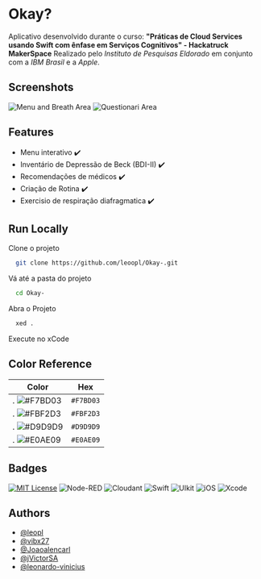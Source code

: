 # Okay?

Aplicativo desenvolvido durante o curso: **"Práticas de Cloud Services usando Swift com ênfase em Serviços Cognitivos" - Hackatruck MakerSpace**
Realizado pelo *Instituto de Pesquisas Eldorado* em conjunto com a *IBM Brasil* e a *Apple*.



## Screenshots

![Menu and Breath Area](https://media2.giphy.com/media/sknkiY7U7KVf8pmRqZ/giphy.gif)
![Questionari Area](https://media3.giphy.com/media/N9pij82mUtkjP62jMb/giphy.gif)


## Features

- Menu interativo :heavy_check_mark:
- Inventário de Depressão de Beck (BDI-II) :heavy_check_mark:
- Recomendações de médicos :heavy_check_mark:
- Criação de Rotina :heavy_check_mark:
- Exercisio de respiração diafragmatica :heavy_check_mark:

## Run Locally

Clone o projeto

```bash
  git clone https://github.com/leoopl/Okay-.git
```

Vá até a pasta do projeto

```bash
  cd Okay-
```

Abra o Projeto

```bash
  xed .
```

Execute no xCode
    
## Color Reference

| Color             | Hex                                                                |
| ----------------- | ------------------------------------------------------------------ |
| . ![#F7BD03](https://placehold.co/15x15/F7BD03/F7BD03.png) | `#F7BD03` |
| . ![#FBF2D3](https://placehold.co/15x15/FBF2D3/FBF2D3.png) | `#FBF2D3` |
| . ![#D9D9D9](https://placehold.co/15x15/D9D9D9/D9D9D9.png) | `#D9D9D9` |
| . ![#E0AE09](https://placehold.co/15x15/E0AE09/E0AE09.png) | `#E0AE09` |


## Badges

[![MIT License](https://img.shields.io/badge/License-MIT-green.svg)](https://choosealicense.com/licenses/mit/)
![Node-RED](https://img.shields.io/badge/Node--RED-16.x-green?style=flat&logo=Node-RED&logoColor=red)
![Cloudant](https://img.shields.io/badge/Cloudant-v8341-green?style=flat&logo=IBMCloud&logoColor=0101ff)
![Swift](https://img.shields.io/badge/Swift-5.x-green?style=flat&logo=Swift&logoColor=orange)
![UIkit](https://img.shields.io/badge/UIkit-3.15-green?style=flat&logo=UIkit&logoColor=blue)
![iOS](https://img.shields.io/badge/iOS-13.2.2-green?style=flat&logo=iOS)
![Xcode](https://img.shields.io/badge/Xcode-11-green?style=flat&logo=Xcode&logoColor=BBCDFA)
## Authors

- [@leopl](https://www.github.com/leoopl)
- [@vibx27](https://github.com/vibx27)
- [@Joaoalencarl](https://github.com/Joaoalencarl)
- [@jVictorSA](https://github.com/jVictorSA)
- [@leonardo-vinicius](https://github.com/leonardo-vinicius)

